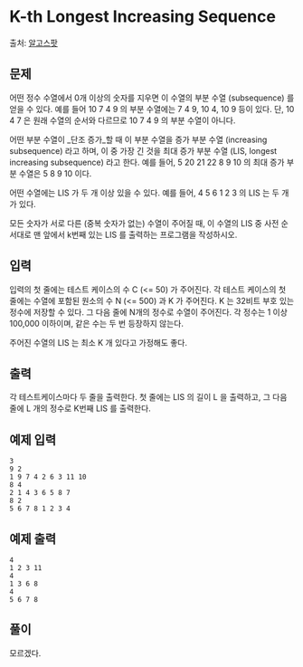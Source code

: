 # K-th Longest Increasing Sequence
출처: [알고스팟](https://algospot.com/judge/problem/read/KLIS)

## 문제
어떤 정수 수열에서 0개 이상의 숫자를 지우면 이 수열의 부분 수열 (subsequence) 를 얻을 수 있다. 예를 들어 10 7 4 9 의 부분 수열에는 7 4 9, 10 4, 10 9 등이 있다. 단, 10 4 7 은 원래 수열의 순서와 다르므로 10 7 4 9 의 부분 수열이 아니다.

어떤 부분 수열이 _단조 증가_할 때 이 부분 수열을 증가 부분 수열 (increasing subsequence) 라고 하며, 이 중 가장 긴 것을 최대 증가 부분 수열 (LIS, longest increasing subsequence) 라고 한다. 예를 들어, 5 20 21 22 8 9 10 의 최대 증가 부분 수열은 5 8 9 10 이다.

어떤 수열에는 LIS 가 두 개 이상 있을 수 있다. 예를 들어, 4 5 6 1 2 3 의 LIS 는 두 개가 있다.

모든 숫자가 서로 다른 (중복 숫자가 없는) 수열이 주어질 때, 이 수열의 LIS 중 사전 순서대로 맨 앞에서 k번째 있는 LIS 를 출력하는 프로그램을 작성하시오.

## 입력
입력의 첫 줄에는 테스트 케이스의 수 C (<= 50) 가 주어진다. 각 테스트 케이스의 첫 줄에는 수열에 포함된 원소의 수 N (<= 500) 과 K 가 주어진다. K 는 32비트 부호 있는 정수에 저장할 수 있다. 그 다음 줄에 N개의 정수로 수열이 주어진다. 각 정수는 1 이상 100,000 이하이며, 같은 수는 두 번 등장하지 않는다.

주어진 수열의 LIS 는 최소 K 개 있다고 가정해도 좋다.

## 출력
각 테스트케이스마다 두 줄을 출력한다. 첫 줄에는 LIS 의 길이 L 을 출력하고, 그 다음 줄에 L 개의 정수로 K번째 LIS 를 출력한다.

## 예제 입력
```
3
9 2
1 9 7 4 2 6 3 11 10
8 4
2 1 4 3 6 5 8 7
8 2
5 6 7 8 1 2 3 4
```
## 예제 출력
```
4
1 2 3 11
4
1 3 6 8
4
5 6 7 8
```

## 풀이
모르겠다.